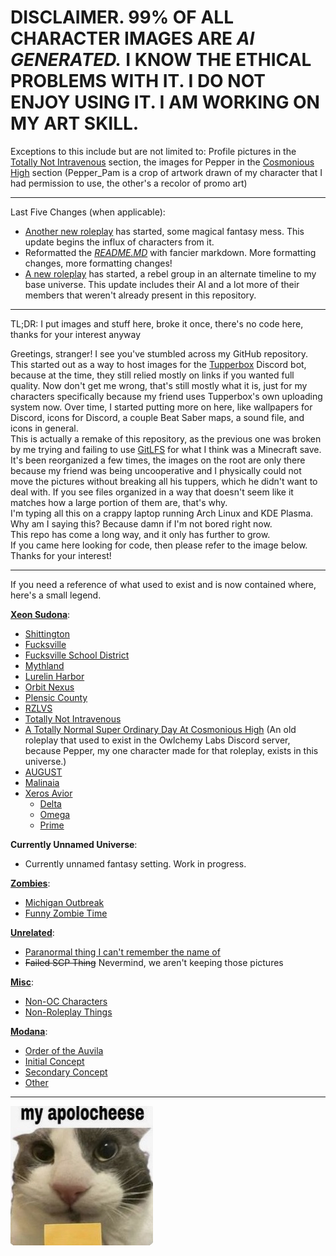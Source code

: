 # **DISCLAIMER. 99% OF ALL CHARACTER IMAGES ARE *AI GENERATED.* I KNOW THE ETHICAL PROBLEMS WITH IT. I DO NOT ENJOY USING IT. I AM WORKING ON MY ART SKILL.**
Exceptions to this include but are not limited to: Profile pictures in the [Totally Not Intravenous][xeonnintra] section, the images for Pepper in the [Cosmonious High][xeoncosmo] section (Pepper_Pam is a crop of artwork drawn of my character that I had permission to use, the other's a recolor of promo art)

---

Last Five Changes (when applicable): 
- [Another new roleplay][mode] has started, some magical fantasy mess. This update begins the influx of characters from it.
- Reformatted the *[README.MD](https://github.com/OrangeBlock0421/image-host/blob/main/README.md)* with fancier markdown. More formatting changes, more formatting changes!
- [A new roleplay][xeonaug] has started, a rebel group in an alternate timeline to my base universe. This update includes their AI and a lot more of their members that weren't already present in this repository.

---

TL;DR: I put images and stuff here, broke it once, there's no code here, thanks for your interest anyway

Greetings, stranger! I see you've stumbled across my GitHub repository.  
This started out as a way to host images for the [Tupperbox][exttupper] Discord bot, because at the time, they still relied mostly on links if you wanted full quality. Now don't get me wrong, that's still mostly what it is, just for my characters specifically because my friend uses Tupperbox's own uploading system now. Over time, I started putting more on here, like wallpapers for Discord, icons for Discord, a couple Beat Saber maps, a sound file, and icons in general.  
This is actually a remake of this repository, as the previous one was broken by me trying and failing to use [GitLFS][extlfs] for what I think was a Minecraft save. It's been reorganized a few times, the images on the root are only there because my friend was being uncooperative and I physically could not move the pictures without breaking all his tuppers, which he didn't want to deal with. If you see files organized in a way that doesn't seem like it matches how a large portion of them are, that's why.  
I'm typing all this on a crappy laptop running Arch Linux and KDE Plasma. Why am I saying this? Because damn if I'm not bored right now.  
This repo has come a long way, and it only has further to grow.  
If you came here looking for code, then please refer to the image below.  
Thanks for your interest!

---

If you need a reference of what used to exist and is now contained where, here's a small legend.  

**[Xeon Sudona][xeon]**: 
- [Shittington][xeonshi]
- [Fucksville][xeonfu]
- [Fucksville School District][xeonfuscdi]
- [Mythland][xeonmyth]
- [Lurelin Harbor][xeonlurelin]
- [Orbit Nexus][xeonorbit]
- [Plensic County][xeonplence]
- [RZLVS][xeonrzlvs]
- [Totally Not Intravenous][xeonnintra]
- [A Totally Normal Super Ordinary Day At Cosmonious High][xeoncosmo] (An old roleplay that used to exist in the Owlchemy Labs Discord server, because Pepper, my one character made for that roleplay, exists in this universe.)
- [AUGUST][xeonaug]
- [Malinaia][xeonmalen]
- [Xeros Avior][xeonavior]
    - [Delta][xeonavidelta]
    - [Omega][xeonaviomega]
    - [Prime][xeonaviprime]

**Currently Unnamed Universe**:
- Currently unnamed fantasy setting. Work in progress.

**[Zombies][zomb]**:
- [Michigan Outbreak][zombmich]
- [Funny Zombie Time][zombtime]

**[Unrelated][unrel]**: 
- [Paranormal thing I can't remember the name of][unrelpara]
- ~~Failed SCP Thing~~ Nevermind, we aren't keeping those pictures

**[Misc][misc]**: 
- [Non-OC Characters][miscnoc]
- [Non-Roleplay Things][miscnrole]

**[Modana][mode]**:
- [Order of the Auvila][modauv]
- [Initial Concept][modini]
- [Secondary Concept][modsec]
- [Other][modoth]
---

![A picture of a cat holding a block of cheese with a caption in all lowercase, reading \'my apolocheese\'](https://raw.githubusercontent.com/OrangeBlock0421/image-host/main/viewme.jpg)


[exttupper]: <https://tupperbox.app/> "\"tupperbox.app\", Tupperbox's website"
[extlfs]: <https://git-lfs.com/> "\"git-lfs.com\", a site containing info about GitLFS"

[xeon]: <https://github.com/OrangeBlock0421/image-host/tree/main/Xeon_Sudona> "Xeon_Sudona"
[xeonshi]: <https://github.com/OrangeBlock0421/image-host/tree/main/Xeon_Sudona/Shittington> "Shittington"
[xeonfu]: <https://github.com/OrangeBlock0421/image-host/tree/main/Xeon_Sudona/Fucksville> "Fucksville"
[xeonfuscdi]: <https://github.com/OrangeBlock0421/image-host/tree/main/Xeon_Sudona/Fucksville_School_District> "Fucksville_School_District"
[xeonmyth]: <https://github.com/OrangeBlock0421/image-host/tree/main/Xeon_Sudona/Mythland> "Mythland"
[xeonlurelin]: <https://github.com/OrangeBlock0421/image-host/tree/main/Xeon_Sudona/Lurelin_Harbor> "Lurelin_Harbor"
[xeonorbit]: <https://github.com/OrangeBlock0421/image-host/tree/main/Xeon_Sudona/Orbit_Nexus> "Orbit_Nexus"
[xeonplence]: <https://github.com/OrangeBlock0421/image-host/tree/main/Xeon_Sudona/Plensic_County> "Plensic_County"
[xeonrzlvs]: <https://github.com/OrangeBlock0421/image-host/tree/main/Xeon_Sudona/RZLVS_Employees> "RZLVS_Employees"
[xeonnintra]: <https://github.com/OrangeBlock0421/image-host/tree/main/Xeon_Sudona/Not_Intravenous> "Not_Intravenous"
[xeoncosmo]: <https://github.com/OrangeBlock0421/image-host/tree/main/Xeon_Sudona/Cosmonious_High/Prismi/Female> "Cosmonious_High/Prismi/Female"
[xeonaug]: <https://github.com/OrangeBlock0421/image-host/tree/main/Xeon_Sudona/AUGUST_Timeline> "AUGUST_Timeline"
[xeonmalen]: <https://github.com/OrangeBlock0421/image-host/tree/main/Xeon_Sudona/Malinaia> "Malinaia"
[xeonavior]: <https://github.com/OrangeBlock0421/image-host/tree/main/Xeon_Sudona/Xeros_Avior> "Xeros_Avior"
[xeonavidelta]: <https://github.com/OrangeBlock0421/image-host/tree/main/Xeon_Sudona/Xeros_Avior/Delta/Altogen/Male> "Delta/Altogen/Male"
[xeonaviomega]: <https://github.com/OrangeBlock0421/image-host/tree/main/Xeon_Sudona/Xeros_Avior/Omega/Fekuygan> "Omega/Fekuygan"
[xeonaviprime]: <https://github.com/OrangeBlock0421/image-host/tree/main/Xeon_Sudona/Xeros_Avior/Prime> "Prime"

[zomb]: <https://github.com/OrangeBlock0421/image-host/tree/main/Zombies> "Zombies"
[zombmich]: <https://github.com/OrangeBlock0421/image-host/tree/main/Zombies/Michigan_Outbreak/Female> "Michigan_Outbreak/Female"
[zombtime]: <https://github.com/OrangeBlock0421/image-host/tree/main/Zombies/Funny_Zombie_Time/Female> "Funny_Zombie_Time/Female"

[unrel]: <https://github.com/OrangeBlock0421/image-host/tree/main/Unrelated> "Unrelated"
[unrelpara]: <https://github.com/OrangeBlock0421/image-host/tree/main/Unrelated/Paranormal_Thing/Female> "Paranormal_Thing/Female"

[misc]: <https://github.com/OrangeBlock0421/image-host/tree/main/Misc> "Misc"
[miscnoc]: <https://github.com/OrangeBlock0421/image-host/tree/main/Misc/Non-OC> "Non-OC"
[miscnrole]: <https://github.com/OrangeBlock0421/image-host/tree/main/Misc/Non-Roleplay_Things> "Non-Roleplay_Things"

[mode]: <https://github.com/OrangeBlock0421/image-host/tree/main/Modana> "Modana"
[modauv]: <https://github.com/OrangeBlock0421/image-host/tree/main/Modana/Auvila> "Auvila"
[modini]: <https://github.com/OrangeBlock0421/image-host/tree/main/Modana/Initial> "Initial"
[modsec]: <https://github.com/OrangeBlock0421/image-host/tree/main/Modana/Secondary> "Secondary"
[modoth]: <https://github.com/OrangeBlock0421/image-host/tree/main/Modana/Other> "Other"